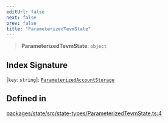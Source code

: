 ```yaml
---
editUrl: false
next: false
prev: false
title: "ParameterizedTevmState"
---
```


> **ParameterizedTevmState**: `object`

## Index Signature

 \[`key`: `string`\]: [`ParameterizedAccountStorage`](/reference/tevm/state/interfaces/parameterizedaccountstorage/)

## Defined in

[packages/state/src/state-types/ParameterizedTevmState.ts:4](https://github.com/qbzzt/tevm-monorepo/blob/main/packages/state/src/state-types/ParameterizedTevmState.ts#L4)
